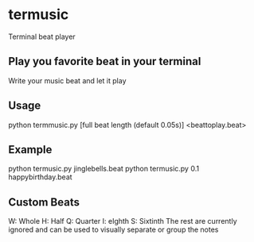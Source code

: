 # termusic
Terminal beat player

## Play you favorite beat in your terminal
Write your music beat and let it play

## Usage
python termmusic.py [full beat length (default 0.05s)] <beattoplay.beat>

## Example
python termusic.py jinglebells.beat
python termusic.py 0.1 happybirthday.beat

## Custom Beats
W: Whole
H: Half
Q: Quarter
I: eIghth
S: Sixtinth
The rest are currently ignored and can be used to visually separate or group the notes

